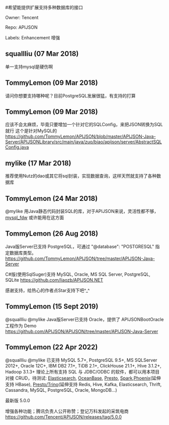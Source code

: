 #希望能提供扩展支持多种数据库的接口

Owner: Tencent

Repo: APIJSON

Labels: Enhancement 增强 

## squallliu (07 Mar 2018)

单一支持mysql是硬伤啊

## TommyLemon (09 Mar 2018)

请问你想要支持哪种呢？目前PostgreSQL发展很猛，有支持的打算

## TommyLemon (09 Mar 2018)

应该不会太麻烦，毕竟只要增加一个针对它的SQLConfig，来把JSON转换为SQL就行
这个是针对MySQL的
https://github.com/TommyLemon/APIJSON/blob/master/APIJSON-Java-Server/APIJSONLibrary/src/main/java/zuo/biao/apijson/server/AbstractSQLConfig.java

## mylike (17 Mar 2018)

推荐使用Nutz的dao或其它将sql封装，实现数据查询，这样天然就支持了各种数据库

## TommyLemon (24 Mar 2018)

@mylike   用Java静态代码封装SQL的库，对于APIJSON来说，灵活性都不够，
[mysql_fdw](https://github.com/EnterpriseDB/mysql_fdw)
或许能用在这方面

## TommyLemon (26 Aug 2018)

Java版Server已支持 PostgreSQL，可通过 "@database": "POSTGRESQL" 指定数据库类型。
https://github.com/TommyLemon/APIJSON/tree/master/APIJSON-Java-Server

C#版(使用SqlSuger)支持 MySQL, Oracle, MS SQL Server, PostgreSQL, SQLite
https://github.com/liaozb/APIJSON.NET

感谢支持，给热心的作者点Star支持下吧^_^

## TommyLemon (15 Sept 2019)

@squallliu @mylike Java版Server已支持 Oracle，提供了 APIJSONBootOracle 工程作为 Demo
https://github.com/APIJSON/APIJSON/tree/master/APIJSON-Java-Server

## TommyLemon (22 Apr 2022)

@squallliu  @mylike 已支持 MySQL 5.7+, PostgreSQL 9.5+, MS SQLServer 2012+, Oracle 12C+, IBM DB2 7.1+, TiDB 2.1+, ClickHouse 21.1+, Hive 3.1.2+, Hadoop 3.1.3+
理论上所有支持 SQL 与 JDBC/ODBC 的软件，都可以用本项目对接 CRUD，待测试:
[Elasticsearch](https://www.elastic.co/cn/what-is/elasticsearch-sql), [OceanBase](https://www.oceanbase.com/docs/oceanbase/V2.2.50/ss-sr-select_daur3l), [Presto](https://prestodb.io/docs/current/admin/function-namespace-managers.html), [Spark](http://spark.apache.org/sql/),[Phoenix](http://phoenix.apache.org/language/index.html#select)(延伸支持 HBase), [Presto/Trino](https://prestodb.io/docs/current/sql/select.html)(延伸支持 Redis, Hive, Kafka, Elasticsearch, Thrift, Cassandra, MySQL, PostgreSQL, Oracle, MongoDB...)

最新版 5.0.0

增强各种功能；腾讯负责人公开称赞；登记万科发起的采筑电商
https://github.com/Tencent/APIJSON/releases/tag/5.0.0

